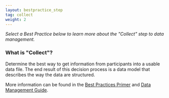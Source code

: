 ```yaml
---
layout: bestpractice_step
tag: collect
weight: 2
---
```


*Select a Best Practice below to learn more about the "Collect" step to data management.*

### What is "Collect"?

 Determine the best way to get information from participants into a usable data file. The end result of this decision process is a data model that describes the way the data are structured.

 More information can be found in the [Best Practices Primer](https://www.dataone.org/sites/all/documents/DataONE_BP_Primer_020212.pdf) and [Data Management Guide](https://www.dataone.org/sites/all/documents/DataONE-PPSR-DataManagementGuide.pdf).
